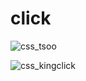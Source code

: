 # click


![css_tsoo](https://user-images.githubusercontent.com/78956745/107754567-02247400-6d65-11eb-8991-6bfc1ff77de8.png)

![css_kingclick](https://user-images.githubusercontent.com/78956745/107755474-3187b080-6d66-11eb-97de-596b5e0904df.png)


